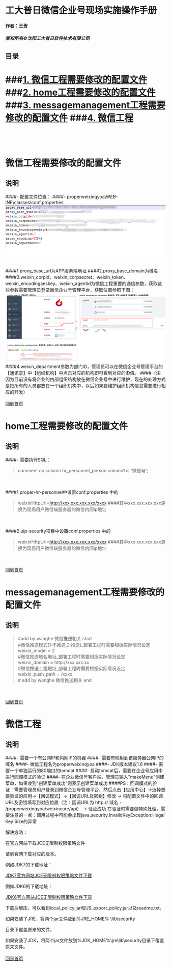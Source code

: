 <span id="home"></span>
# 工大普日微信企业号现场实施操作手册
#### 作者：王贺
##### 版权所有©沈阳工大普日软件技术有限公司
目录
------

###[1. 微信工程需要修改的配置文件](#weixincon) 
###[2. home工程需要修改的配置文件](#homecon)
###[3. messagemanagement工程需要修改的配置文件](#msgcon)
###[4. 微信工程](#weixinpj)
</br></br></br></br>
<span id="weixincon">微信工程需要修改的配置文件</span>
===

说明
--
####- 配置文件位置：
####- properweixinqyoa\WEB-INF\classes\conf.properties
![](./opics/weixincon.png)

####1.proxy\_base_url为APP服务端地址
####2.proxy\_base_domain为域名
####3.weixin\_corpid、weixin\_corpsecret、weixin\_token、weixin\_encodingaeskey、weixin_agentid为微信工程重要的通信参数，获取这些参数需要管理员登录微信企业号管理平台，获取位置参照下图：
![](./opics/weixincon1.png)
####4.weixin_department参数为部门ID，管理员可以在微信企业号管理平台的【通讯录】中【组织机构】中点击对应的机构即可看到对应的ID值。
####（注:因为目前没有将企业的内部组织结构放在微信企业号中进行维护，现在的处理方式是把所有的人员都放在一个组织机构中，以后如果要维护组织机构信息需要进行相应的开发）
</br></br>[回到首页](#home)

<span id="homecon">home工程需要修改的配置文件</span>
===

说明
--
####- 需要执行SQL：
> comment on column hr\_personnel_person.column1 is '微信号';

</br></br>
####1.proper-hr-personnel中设置conf.properties 中的
> weixinHttpUrl=http://xxx.xxx.xxx.xxx/xxxx
####其中xxx.xxx.xxx.xxx更换为现场用户微信端服务器的微信内网ip地址

</br></br>
####2.uip-security项目中设置conf.properties 中的
> weixinHttpUrl=http://xxx.xxx.xxx.xxx/xxxx
####其中xxx.xxx.xxx.xxx更换为现场用户微信端服务器的微信内网ip地址

</br></br>[回到首页](#home)

<span id="msgcon">messagemanagement工程需要修改的配置文件</span>
===

说明
--
> \#add by wanghe 微信推送相关 start</br>
> \#微信推送模式(1:不推送,2:推送)\_部署工程时需要根据实际情况设定</br>
> weixin\_model = 2</br>
> \#微信推送域名地址\_部署工程时需要根据实际情况设定</br>
> weixin\_domain = http\://xxx.xxx.xx</br>
> \#微信推送工程地址\_部署工程时需要根据实际情况设定</br>
> weixin\_push_path = /xxxx</br>
> \# add by wanghe 微信推送相关 end

</br></br>[回到首页](#home)

<span id="weixinpj">微信工程</span>
===

说明
--
####- 需要一个有公网IP和内网IP的机器
####- 需要有映射到该服务器公网IP的域名
####- 微信工程名为properweixinqyoa
####- JDK版本建议1.6
####- 需要一个单独运行的80端口的tomcat
####- 启动tomcat后，需要在企业号应用中进行回调模式的验证
####- 在企业微信号客户端，管理员输入"makeMenu"创建菜单，如果收到"创建菜单成功"则表示创建菜单成功
####PS：回调模式的验证：需要管理员用户登录到微信企业号管理平台，然后点击【应用中心】->选择想要验证的应用->【回调模式】->【回调URL及密钥】修改 -> 将配置文件中的回调URL及密钥填写到对应位置（注：回调URL为  http:// 域名 + /properweixinqyoa/weixincore/api） -> 验证成功
在验证时需要做特殊处理，需要注意的一点：调用过程中可能会出现java.security.InvalidKeyException:illegal Key Size的异常

解决方法：

在官方网站下载JCE无限制权限策略文件

请到官网下载对应的版本。

例如JDK7的下载地址：

[JDK7官方网站JCE无限制权限策略文件下载](http://www.oracle.com/technetwork/java/javase/downloads/jce-7-download-432124.html)

例如JDK6的下载地址：

[JDK6官方网站JCE无限制权限策略文件下载](http://www.oracle.com/technetwork/java/javase/downloads/jce-6-download-429243.html)

下载后解压，可以看到local_policy.jar和US_export_policy.jar以及readme.txt。

如果安装了JRE，将两个jar文件放到%JRE_HOME% \lib\security

目录下覆盖原来的文件，

如果安装了JDK，将两个jar文件放到%JDK_HOME%\jre\lib\security目录下覆盖原来文件。
</br></br>[回到首页](#home)